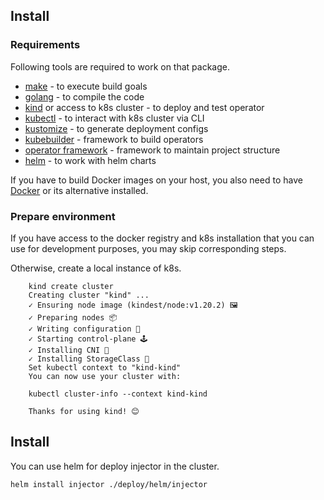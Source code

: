 ## Install

### Requirements
Following tools are required to work on that package.

- [make](https://www.gnu.org/software/make/) - to execute build goals
- [golang](https://golang.org/) - to compile the code
- [kind](https://kind.sigs.k8s.io/) or access to k8s cluster - to deploy and test operator
- [kubectl](https://kubernetes.io/docs/tasks/tools/install-kubectl/) - to interact with k8s cluster via CLI
- [kustomize](https://kustomize.io/) - to generate deployment configs
- [kubebuilder](https://book.kubebuilder.io) - framework to build operators
- [operator framework](https://operatorframework.io/) - framework to maintain project structure
- [helm](https://helm.sh/) - to work with helm charts

If you have to build Docker images on your host, 
you also need to have [Docker](https://www.docker.com/) or its alternative installed.

### Prepare environment

If you have access to the docker registry and k8s installation that you can use for development purposes, you may skip
corresponding steps.

Otherwise, create a local instance of k8s.
```
    kind create cluster
    Creating cluster "kind" ...
    ✓ Ensuring node image (kindest/node:v1.20.2) 🖼
    ✓ Preparing nodes 📦
    ✓ Writing configuration 📜
    ✓ Starting control-plane 🕹️
    ✓ Installing CNI 🔌
    ✓ Installing StorageClass 💾
    Set kubectl context to "kind-kind"
    You can now use your cluster with:

    kubectl cluster-info --context kind-kind

    Thanks for using kind! 😊
```

## Install
You can use helm for deploy injector in the cluster.
```
helm install injector ./deploy/helm/injector
```
